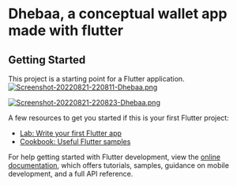 # Dhebaa, a conceptual wallet app made with flutter

## Getting Started

This project is a starting point for a Flutter application.
[![Screenshot-20220821-220811-Dhebaa.png](https://i.postimg.cc/vBs4bPJr/Screenshot-20220821-220811-Dhebaa.png)](https://postimg.cc/7CKHNNYh)

[![Screenshot-20220821-220823-Dhebaa.png](https://i.postimg.cc/15j4f5x5/Screenshot-20220821-220823-Dhebaa.png)](https://postimg.cc/tYF9cbCL)

A few resources to get you started if this is your first Flutter project:

- [Lab: Write your first Flutter app](https://docs.flutter.dev/get-started/codelab)
- [Cookbook: Useful Flutter samples](https://docs.flutter.dev/cookbook)

For help getting started with Flutter development, view the
[online documentation](https://docs.flutter.dev/), which offers tutorials,
samples, guidance on mobile development, and a full API reference.
